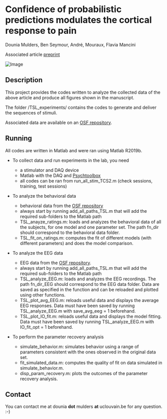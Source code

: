 # Confidence of probabilistic predictions modulates the cortical response to pain

Dounia Mulders, Ben Seymour, André, Mouraux, Flavia Mancini

Associated article [preprint](https://doi.org/10.1101/2022.08.11.503296)



![Image](https://user-images.githubusercontent.com/15798671/197595357-e06a29cf-adf8-48a3-83ce-a242a3203ab9.png)



## Description

This project provides the codes written to analyze the collected data of the above article and produce all figures shown in the manuscript. 

The folder /TSL_experiments/ contains the codes to generate and deliver the sequences of stimuli. 

Associated data are available on an [OSF repository](https://osf.io/8xvtg/). 

## Running

All codes are written in Matlab and were ran using Matlab R2019b.

* To collect data and run experiments in the lab, you need 
    - a stimulator and DAQ device 
    - Matlab with the DAQ and [Psychtoolbox](http://psychtoolbox.org/)
    - all codes can be ran from run_all_stim_TCS2.m (check sessions, training, test sessions)

* To analyze the behavioral data 
    - behavioral data from the [OSF repository](https://osf.io/8xvtg/)  
    - always start by running add_all_paths_TSL.m that will add the required sub-folders to the Matlab path 
    - TSL_anayze_ratings.m: loads and analyzes the behavioral data of all the subjects, for one model and one parameter set. The path fn_dir should correspond to the behavioral data folder. 
    - TSL_fit_on_ratings.m: computes the fit of different models (with different parameters) and does the model comparison. 

* To analyze the EEG data 
    - EEG data from the [OSF repository](https://osf.io/8xvtg/).
    - always start by running add_all_paths_TSL.m that will add the required sub-folders to the Matlab path 
    - TSL_analyze_EEG.m: loads and analyzes the EEG recordings. The path fn_dir_EEG should correspond to the EEG data folder. Data are saved as specified in the function and can be reloaded and plotted using other functions. 
    - TSL_plot_avg_EEG.m: reloads useful data and displays the average EEG responses. Data must have been saved by running TSL_analyze_EEG.m with save_avg_eeg = 1 beforehand.  
    - TSL_plot_IO_fit.m: reloads useful data and displays the model fitting. Data must have been saved by running TSL_analyze_EEG.m with IO_fit_opt = 1 beforehand.  

* To perform the parameter recovery analysis
    - simulate_behavior.m: simulates behavior using a range of parameters consistent with the ones observed in the original data set. 
    - fit_simulated_data.m: computes the quality of fit on data simulated in simulate_behavior.m.
    - disp_param_recovery.m: plots the outcomes of the parameter recovery analysis. 

## Contact

You can contact me at dounia **dot** mulders **at** uclouvain.be for any question. :-)
